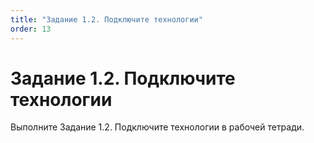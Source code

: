 ```yaml
---
title: "Задание 1.2. Подключите технологии"
order: 13
---
```


# Задание 1.2. Подключите технологии

Выполните Задание 1.2. Подключите технологии в рабочей тетради.
